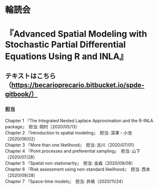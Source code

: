 # 輪読会
# 『Advanced Spatial Modeling with Stochastic Partial Differential Equations Using R and INLA』
## テキストはこちら（https://becarioprecario.bitbucket.io/spde-gitbook/）
### 担当
Chapter 1 『The Integrated Nested Laplace Approximation and the R-INLA package』　担当: 岡村（2020/05/13）  
Chapter 2 『Introduction to spatial modeling』　担当: 深澤・小池（2020/06/02）  
Chapter 3 『More than one likelihood』　担当: 古川（2020/07/01）  
Chapter 4 『Point processes and preferential sampling』　担当: 山下（2020/07/28）  
Chapter 5 『Spatial non-stationarity』　担当: 金森（2020/09/08）  
Chapter 6 『Risk assessment using non-standard likelihood』　担当: 西本（2020/09/28）  
Chapter 7 『Space-time models』　担当: 井嶋（2020/11/24）  
